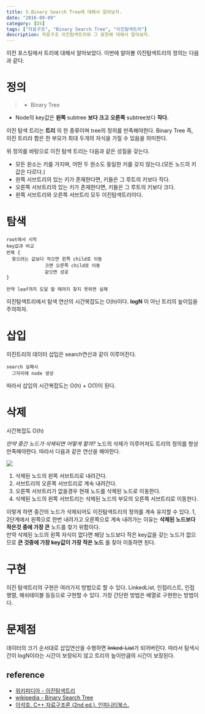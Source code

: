 ```yaml
---
title: 5.Binary Search Tree에 대해서 알아보자.
date: "2016-09-09"
category: [DS]
tags: ["자료구조", "Binary Search Tree", "이진탐색트리"]
description: 자료구조 이진탐색트리와 그 표현에 대해서 알아보자.
---
```


이전 포스팅에서 트리에 대해서 알아보았다. 이번에 알아볼 이진탐색트리의 정의는 다음과 같다.

# 정의

> - Binary Tree  
- Node의 key값은 **왼쪽** subtree **보다 크고** **오른쪽** subtree보다 **작다**.

이진 탐색 트리는 **트리** 의 한 종류이며 tree의 정의를 만족해야한다. Binary Tree 즉, 이진 트리라 함은 한 부모가 최대 두개의 자식을 가질 수 있음을 의미한다.

위 정의를 바탕으로 이진 탐색 트리는 다음과 같은 성질을 갖는다.

- 모든 원소는 키를 가지며, 어떤 두 원소도 동일한 키를 갖지 않는다.(모든 노드의 키값은 다르다.)
- 왼쪽 서브트리의 있는 키가 존재한다면, 키들은 그 루트의 키보다 작다.
- 오른쪽 서브트리의 있는 키가 존재한다면, 키들은 그 루트의 키보다 크다.
- 왼쪽 서브트리와 오른쪽 서브트리 모두 이진탐색트리이다.

# 탐색
```text
root에서 시작
key값과 비교
반복 {
  찾으려는 값보다 작으면 왼쪽 child로 이동
              크면 오른쪽 child로 이동
              같으면 성공
}

만약 leaf까지 도달 할 때까지 찾지 못하면 실패
```

이진탐색트리에서 탐색 연산의 시간복잡도는 O(h)이다. **logN** 이 아닌 트리의 높이임을 주의하자.

# 삽입
이진트리의 데이터 삽입은 search연산과 같이 이루어진다.
```text
search 실패시
  그자리에 node 생성
```
따라서 삽입의 시간복잡도는 O(h) + O(1)이 된다.

# 삭제
시간복잡도 O(h)

*만약 중간 노드가 삭제되면 어떻게 할까?*
노드의 삭제가 이루어져도 트리의 정의를 항상 만족해야한다. 따라서 다음과 같은 연산을 해야한다.

<img src="https://upload.wikimedia.org/wikipedia/commons/thumb/4/46/Binary_search_tree_delete.svg/640px-Binary_search_tree_delete.svg.png" />

1. 삭제된 노드의 왼쪽 서브트리로 내려간다.
2. 서브트리의 오른쪽 서브트리로 계속 내려간다.
3. 오른쪽 서브트리가 없을경우 현재 노드를 삭제된 노드로 이동한다.
4. 삭제된 노드의 왼쪽 서브트리는 삭제된 노드의 부모의 오른쪽 서브트리로 이동한다.

이렇게 하면 중간의 노드가 삭제되어도 이진탐색트리의 정의를 계속 유지할 수 있다. 1, 2단계에서 왼쪽으로 한번 내려가고 오른쪽으로 계속 내려가는 이유는 **삭제된 노드보다 작은것 중에 가장 큰** 노드를 찾기 위함이다.  
만약 삭제된 노드의 왼쪽 자식이 없다면 해당 노드보다 작은 key값을 갖는 노드가 없으므로 **큰 것중에 가장 key값이 가장 작은 노드** 를 찾아 이동하면 된다.

# 구현
이진 탐색트리의 구현은 여러가지 방법으로 할 수 있다. LinkedList, 인접리스트, 인접행렬, 해쉬테이블 등등으로 구현할 수 있다. 가장 간단한 방법은 배열로 구현한는 방법이다.

# 문제점
데이터의 크기 순서대로 삽입연산을 수행하면 <del>linked-List</del>가 되어버린다. 따라서 탐색시간이 logN이라는 시간이 보장되지 않고 트리의 높이만큼의 시간이 보장된다.


## reference
- [위키피디아 - 이진탐색트리](https://ko.wikipedia.org/wiki/%EC%9D%B4%EC%A7%84_%ED%83%90%EC%83%89_%ED%8A%B8%EB%A6%AC)
- [wikipedia - Binary Search Tree](https://en.wikipedia.org/wiki/Binary_search_tree)
- [이석호. C++ 자료구조론 (2nd ed.). 인피니티북스.](http://www.yes24.com/24/goods/2656393)
